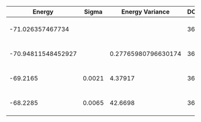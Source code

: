 | Energy             | Sigma  | Energy Variance     | DOF | Einf | Method                       | Reference |
|--------------------|--------|---------------------|-----|------|------------------------------|-----------|
| -71.026357467734   |        |                     | 36  | 0    | Exact diagonalization        | TODO: own code (ED) |
| -70.94811548452927 |        | 0.27765980796630174 | 36  | 0    | DMRG (bond dimension = 2048) | [code](https://github.com/varbench/methods/blob/main/scripts/J1J2/square_36_P_0.6/dmrg.sh) |
| -69.2165           | 0.0021 | 4.37917             | 36  | 0    | RBM (alpha = 1)              | TODO: own code (RBM) |
| -68.2285           | 0.0065 | 42.6698             | 36  | 0    | Jastrow baseline             | TODO: own code (Jastrow) |
